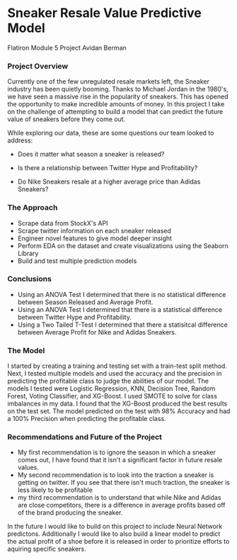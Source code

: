 # Sneaker Resale Value Predictive Model

Flatiron Module 5 Project Avidan Berman

### Project Overview

Currently one of the few unregulated resale markets left, the Sneaker industry has been quietly booming. Thanks to Michael Jordan in the 1980's, we have seen a massive rise in the popularity of sneakers. This has opened the opportunity to make incredible amounts of money. In this project I take on the challenge of attempting to build a model that can predict the future value of sneakers before they come out.

While exploring our data, these are some questions our team looked to address:

- Does it matter what season a sneaker is released?

- Is there a relationship between Twitter Hype and Profitability?

- Do Nike Sneakers resale at a higher average price than Adidas Sneakers?

### The Approach

- Scrape data from StockX's API
- Scrape twitter information on each sneaker released
- Engineer novel features to give model deeper insight
- Perform EDA on the dataset and create visualizations using the Seaborn Library
- Build and test multiple prediction models

### Conclusions

- Using an ANOVA Test I determined that there is no statistical difference between Season Released and Average Profit.
- Using an ANOVA Test I determined that there is a statistical difference between Twitter Hype and Profitability.
- Using a Two Tailed T-Test I determined that there a statisitcal difference between Average Profit for Nike and Adidas Sneakers.

### The Model

I started by creating a training and testing set with a train-test split method. Next, I tested multiple models and used the accuracy and the precision in predicting the profitable class to judge the abilities of our model. The models I tested were Logistic Regression, KNN, Decision Tree, Random Forest, Voting Classifier, and XG-Boost. I used SMOTE to solve for class imbalances in my data. I found that the XG-Boost produced the best results on the test set. The model predicted on the test with 98% Accuracy and had a 100% Precision when predicting the profitable class.

### Recommendations and Future of the Project

- My first recommendation is to ignore the season in which a sneaker comes out, I have found that it isn't a significant factor in future resale values.
- My second recommendation is to look into the traction a sneaker is getting on twitter. If you see that there isn't much traction, the sneaker is less likely to be profitable
- my third recommendation is to understand that while Nike and Adidas are close competitors, there is a difference in average profits based off of the brand producing the sneaker.

In the future I would like to build on this project to include Neural Network predictons. Additionally I would like to also build a linear model to predict the actual profit of a shoe before it is released in order to prioritize efforts to aquiring specific sneakers.
